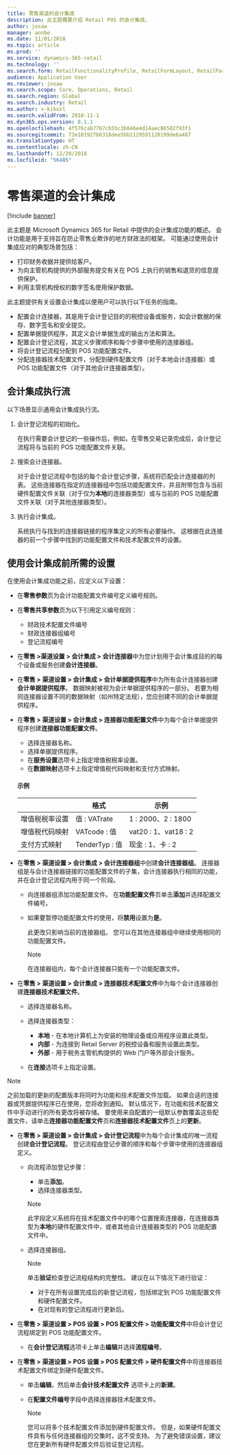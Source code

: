 ```yaml
---
title: 零售渠道的会计集成
description: 此主题概要介绍 Retail POS 的会计集成。
author: josaw
manager: annbe
ms.date: 11/01/2018
ms.topic: article
ms.prod: ''
ms.service: dynamics-365-retail
ms.technology: ''
ms.search.form: RetailFunctionalityProfile, RetailFormLayout, RetailParameters
audience: Application User
ms.reviewer: josaw
ms.search.scope: Core, Operations, Retail
ms.search.region: Global
ms.search.industry: Retail
ms.author: v-kikozl
ms.search.validFrom: 2018-11-1
ms.dyn365.ops.version: 8.1.1
ms.openlocfilehash: 4f576cab77b7cb55c3b846e4d14aec86582f93f1
ms.sourcegitcommit: 73e10192fb6318dee5bb1129591120199de6a487
ms.translationtype: HT
ms.contentlocale: zh-CN
ms.lasthandoff: 12/20/2018
ms.locfileid: "56485"
---
```

# <a name="fiscal-integration-for-retail-channel"></a>零售渠道的会计集成

[!include [banner](../includes/banner.md)]

此主题是 Microsoft Dynamics 365 for Retail 中提供的会计集成功能的概述。 会计功能是用于支持旨在防止零售业欺诈的地方财政法的框架。 可能通过使用会计集成应对的典型场景包括：

- 打印财务收据并提供给客户。
- 为向主管机构提供的外部服务提交有关在 POS 上执行的销售和退货的信息提供保护。
- 利用主管机构授权的数字签名使用保护数据。

此主题提供有关设置会计集成以便用户可以执行以下任务的指南。 

- 配置会计连接器，其是用于会计登记目的的税控设备或服务，如会计数据的保存、数字签名和安全提交。
- 配置单据提供程序，其定义会计单据生成的输出方法和算法。
- 配置会计登记流程，其定义步骤顺序和每个步骤中使用的连接器组。
- 将会计登记流程分配到 POS 功能配置文件。
- 分配连接器技术配置文件，分配到硬件配置文件（对于本地会计连接器）或 POS 功能配置文件（对于其他会计连接器类型）。

## <a name="fiscal-integration-execution-flow"></a>会计集成执行流
以下场景显示通用会计集成执行流。

1. 会计登记流程的初始化。
  
   在执行需要会计登记的一些操作后，例如，在零售交易记录完成后，会计登记流程将与当前的 POS 功能配置文件关联。

1. 搜索会计连接器。
   
   对于会计登记流程中包括的每个会计登记步骤，系统将匹配会计连接器的列表。 这些连接器在指定的连接器组中包括功能配置文件，并且附带包含与当前硬件配置文件关联（对于仅为**本地**的连接器类型）或与当前的 POS 功能配置文件关联（对于其他连接器类型）。
   
1. 执行会计集成。

   系统执行与找到的连接器链接的程序集定义的所有必要操作。 这根据在此连接器的前一个步骤中找到的功能配置文件和技术配置文件的设置。

## <a name="setup-needed-before-using-fiscal-integration"></a>使用会计集成前所需的设置
在使用会计集成功能之前，应定义以下设置：

- 在**零售参数**页为会计功能配置文件编号定义编号规则。
  
- 在**零售共享参数**页为以下引用定义编号规则：
  
  - 财政技术配置文件编号
  - 财政连接器组编号
  - 登记流程编号

- 在**零售 >渠道设置 > 会计集成 > 会计连接器**中为您计划用于会计集成目的的每个设备或服务创建**会计连接器**。

-  在**零售 > 渠道设置 > 会计集成 > 会计单据提供程序**中为所有会计连接器创建**会计单据提供程序**。 数据映射被视为会计单据提供程序的一部分。 若要为相同连接器设置不同的数据映射（如州特定法规），您应创建不同的会计单据提供程序。

- 在**零售 > 渠道设置 > 会计集成 > 连接器功能配置文件**中为每个会计单据提供程序创建**连接器功能配置文件**。
  - 选择连接器名称。
  - 选择单据提供程序。
  - 在**服务设置**选项卡上指定增值税税率设置。
  - 在**数据映射**选项卡上指定增值税代码映射和支付方式映射。

  #### <a name="examples"></a>示例 

  |  | 格式 | 示例 | 
  |--------|--------|--------|
  | 增值税税率设置 | 值 : VATrate | 1 : 2000、2 : 1800 |
  | 增值税代码映射 | VATcode : 值 | vat20 : 1、vat18 : 2 |
  | 支付方式映射 | TenderTyp : 值 | 现金 : 1、卡 : 2 |

- 在**零售 > 渠道设置 > 会计集成 > 会计连接器组**中创建**会计连接器组**。 连接器组是与会计连接器链接的功能配置文件的子集，会计连接器执行相同的功能，并在会计登记流程内用于同一个阶段。

   - 向连接器组添加功能配置文件。 在**功能配置文件**页单击**添加**并选择配置文件编号。
   - 如果要暂停功能配置文件的使用，将**禁用**设置为**是**。 
   
     此更改只影响当前的连接器组。 您可以在其他连接器组中继续使用相同的功能配置文件。

     >[!NOTE]
     > 在连接器组内，每个会计连接器只能有一个功能配置文件。

- 在**零售 > 渠道设置 > 会计集成 > 连接器技术配置文件**中为每个会计连接器创建**连接器技术配置文件**。
  - 选择连接器名称。
  - 选择连接器类型： 
      - **本地** - 在本地计算机上为安装的物理设备或应用程序设置此类型。
      - **内部** - 为连接到 Retail Server 的税控设备和服务设置此类型。
      - **外部** - 用于税务主管机构提供的 Web 门户等外部会计服务。
    
  - 在**连接**选项卡上指定设置。

      
 >[!NOTE]
 > 之前加载的更新的配置版本将同时为功能和技术配置文件加载。 如果合适的连接器或凭据提供程序已在使用，您将收到通知。 默认情况下，在功能和技术配置文件中手动进行的所有更改将被存储。 要使用来自配置的一组默认参数覆盖这些配置文件，请单击**连接器功能配置文件**页和**连接器技术配置文件**页上的**更新**。
 
- 在**零售 > 渠道设置 > 会计集成 > 会计登记流程**中为每个会计集成的唯一流程创建**会计登记流程**。 登记流程由登记步骤的顺序和每个步骤中使用的连接器组定义。 
  
  - 向流程添加登记步骤：
      - 单击**添加**。
      - 选择连接器类型。
      
      >[!NOTE]
      > 此字段定义系统将在技术配置文件中的哪个位置搜索连接器，在连接器类型为**本地**的硬件配置文件中，或者其他会计连接器类型的 POS 功能配置文件中。
      
   - 选择连接器组。
   
     >[!NOTE]
     > 单击**验证**检查登记流程结构的完整性。 建议在以下情况下进行验证：
       >- 对于在所有设置完成后的新登记流程，包括绑定到 POS 功能配置文件和硬件配置文件。
       >- 在对现有的登记流程进行更新后。

-  在**零售 > 渠道设置 > POS 设置 > POS 配置文件 > 功能配置文件**中将会计登记流程绑定到 POS 功能配置文件。
   - 在**会计登记流程**选项卡上单击**编辑**并选择**流程编号**。
- 在**零售 > 渠道设置 > POS 设置 > POS 配置文件 > 硬件配置文件**中将连接器技术配置文件绑定到硬件配置文件。
   - 单击**编辑**，然后单击**会计技术配置文件** 选项卡上的**新建**。
   - 在**配置文件编号**字段中选择连接器技术配置文件。
   
     >[!NOTE]
     > 您可以将多个技术配置文件添加到硬件配置文件。 但是，如果硬件配置文件具有与任何连接器组的交集时，这不受支持。 为了避免错误设置，建议您在更新所有硬件配置文件后验证登记流程。
